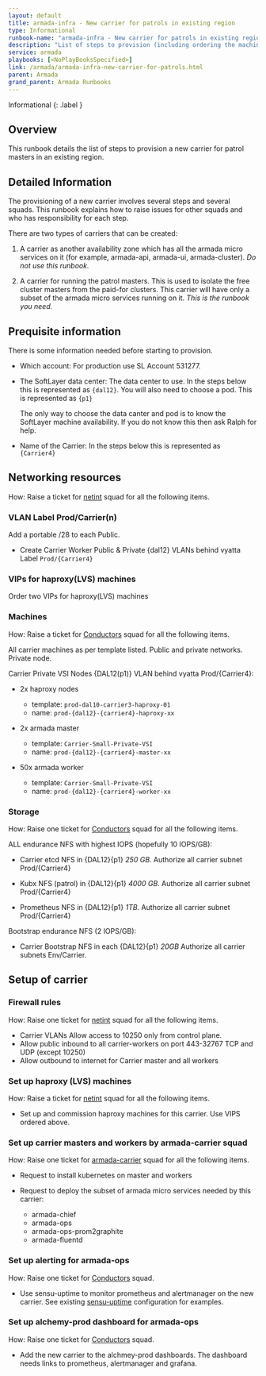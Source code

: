 ```yaml
---
layout: default
title: armada-infra - New carrier for patrols in existing region
type: Informational
runbook-name: "armada-infra - New carrier for patrols in existing region"
description: "List of steps to provision (including ordering the machines and setting up) a new carrier for patrols in existing region"
service: armada
playbooks: [<NoPlayBooksSpecified>]
link: /armada/armada-infra-new-carrier-for-patrols.html
parent: Armada
grand_parent: Armada Runbooks
---
```


Informational
{: .label }

## Overview

This runbook details the list of steps to provision a new carrier for patrol masters in an existing region.

## Detailed Information

The provisioning of a new carrier involves several steps and several squads. This runbook explains how to raise issues for other squads and who has responsibility for each step. 

There are two types of carriers that can be created:

1. A carrier as another availability zone which has all the armada micro
services on it (for example, armada-api, armada-ui, armada-cluster).
*Do not use this runbook.*


1. A carrier for running the patrol masters. 
This is used to isolate the free cluster masters from the paid-for clusters. 
This carrier will have only a subset of the armada micro services running on it.
*This is the runbook you need.*

## Prequisite information

There is some information needed before starting to provision.

- Which account: For production use SL Account 531277.

- The SoftLayer data center: The data center to use. 
In the steps below this is represented as `{dal12}`. 
You will also need to choose a pod. This is represented as `{p1}`

  The only way to choose the data canter and pod is to know the SoftLayer 
  machine availability. 
  If you do not know this then ask Ralph for help.

- Name of the Carrier: In the steps below this is represented as `{Carrier4}`

## Networking resources

How: Raise a ticket for
[netint](https://github.ibm.com/alchemy-netint/firewall-requests/issues/new)
squad for all the following items.

### VLAN Label Prod/Carrier(n)

Add a portable /28 to each Public.

- Create Carrier Worker Public & Private {dal12} VLANs behind vyatta Label
`Prod/{Carrier4}`

### VIPs for haproxy(LVS) machines

Order two VIPs for haproxy(LVS) machines

### Machines

How: Raise a ticket for
[Conductors](https://github.ibm.com/alchemy-conductors/team/issues/new) squad
for all the following items.

All carrier machines as per template listed. Public and private networks. 
Private node.

Carrier Private VSI Nodes {DAL12(p1)} VLAN behind vyatta Prod/{Carrier4}:

- 2x haproxy nodes
  - template: `prod-dal10-carrier3-haproxy-01`
  - name: `prod-{dal12}-{carrier4}-haproxy-xx`

- 2x armada master 
  - template: `Carrier-Small-Private-VSI` 
  - name: `prod-{dal12}-{carrier4}-master-xx`
  
- 50x armada worker 
  - template: `Carrier-Small-Private-VSI`
  - name: `prod-{dal12}-{carrier4}-worker-xx`

### Storage

How: Raise one ticket for
[Conductors](https://github.ibm.com/alchemy-conductors/team/issues/new) squad
for all the following items.

ALL endurance NFS with highest IOPS (hopefully 10 IOPS/GB):

- Carrier etcd NFS in {DAL12}{p1} _250 GB_.  Authorize all carrier subnet Prod/{Carrier4}

- Kubx NFS (patrol) in {DAL12}{p1} _4000 GB_. Authorize all carrier subnet Prod/{Carrier4}

- Prometheus NFS in {DAL12}{p1} _1TB_. Authorize all carrier subnet Prod/{Carrier4}


Bootstrap endurance NFS (2 IOPS/GB):

- Carrier Bootstrap NFS in each {DAL12}{p1} _20GB_ Authorize all carrier subnets Env/Carrier.

## Setup of carrier

### Firewall rules

How: Raise one ticket for
[netint](https://github.ibm.com/alchemy-netint/firewall-requests/issues/new)
squad for all the following items.

- Carrier VLANs Allow access to 10250 only from control plane.
- Allow public inbound to all carrier-workers on port 443-32767 TCP and UDP
(except 10250)
- Allow outbound to internet for Carrier master and all workers

### Set up haproxy (LVS) machines

How: Raise a ticket for
[netint](https://github.ibm.com/alchemy-netint/firewall-requests/issues/new)
squad for all the following items.

- Set up and commission haproxy machines for this carrier.
Use VIPS ordered above.

### Set up carrier masters and workers by armada-carrier squad

How: Raise one ticket for
[armada-carrier](https://github.ibm.com/alchemy-containers/armada-carrier/issues/new)
squad for all the following items.

- Request to install kubernetes on master and workers

- Request to deploy the subset of armada micro services needed by this carrier:

  - armada-chief
  - armada-ops
  - armada-ops-prom2graphite
  - armada-fluentd
  
### Set up alerting for armada-ops

How: Raise one ticket for
[Conductors](https://github.ibm.com/alchemy-conductors/team/issues/new) squad.

- Use sensu-uptime to monitor prometheus and alertmanager on the new carrier. See existing [sensu-uptime](https://github.ibm.com/alchemy-conductors/sensu-uptime/tree/master/sensu/gen_sensu_check/config) configuration for examples.

### Set up alchemy-prod dashboard for armada-ops

How: Raise one ticket for
[Conductors](https://github.ibm.com/alchemy-conductors/team/issues/new) squad.

- Add the new carrier to the alchmey-prod dashboards. 
  The dashboard needs links to prometheus, alertmanager and grafana.
